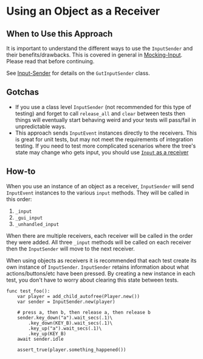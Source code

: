 # Using an Object as a Receiver

## When to Use this Approach
It is important to understand the different ways to use the `InputSender` and their benefits/drawbacks.  This is covered in general in [Mocking-Input](Mocking-Input).  Please read that before continuing.

See [Input-Sender](Input-Sender) for details on the `GutInputSender` class.




## Gotchas
* If you use a class level `InputSender` (not recommended for this type of testing) and forget to call `release_all` and `clear` between tests then things will eventually start behaving weird and your tests will pass/fail in unpredictable ways.
* This approach sends `InputEvent` instances directly to the receivers. This is great for unit tests, but may not meet the requirements of integration testing.  If you need to test more complicated scenarios where the tree's state may change who gets input, you should use [`Input` as a receiver](Input-Sender-Input-Singleton)




## How-to
When you use an instance of an object as a receiver, `InputSender` will send `InputEvent` instances to the various `input` methods.  They will be called in this order:
1.  `_input`
1.  `_gui_input`
1.  `_unhandled_input`

When there are multiple receivers, each receiver will be called in the order they were added.  All three `_input` methods will be called on each receiver then the `InputSender` will move to the next receiver.

When using objects as receivers it is recommended that each test create its own instance of `InputSender`.  `InputSender` retains information about what actions/buttons/etc have been pressed.  By creating a new instance in each test, you don't have to worry about clearing this state between tests.

```gdscript
func test_foo():
    var player = add_child_autofree(Player.new())
    var sender = InputSender.new(player)

    # press a, then b, then release a, then release b
    sender.key_down("a").wait_secs(.1)\
        .key_down(KEY_B).wait_secs(.1)\
        .key_up("a").wait_secs(.1)\
        .key_up(KEY_B)
    await sender.idle

    assert_true(player.something_happened())
```
